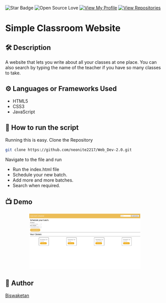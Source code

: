 ![Star Badge](https://img.shields.io/static/v1?label=%F0%9F%8C%9F&message=If%20Useful&style=style=flat&color=BC4E99)
![Open Source Love](https://badges.frapsoft.com/os/v1/open-source.svg?v=103)
[![View My Profile](https://img.shields.io/badge/View-My_Profile-green?logo=GitHub)](https://github.com/neonite2217)
[![View Repositories](https://img.shields.io/badge/View-My_Repositories-blue?logo=GitHub)](https://github.com/neonite2217?tab=repositories)

# Simple Classroom Website

## 🛠️ Description
A website that lets you write about all your classes at one place. You can also search by typing the name of the teacher if you have so many classes to take.

## ⚙️ Languages or Frameworks Used
<ul>
  <li>HTML5</li>
  <li>CSS3</li>
  <li>JavaScript</li>
</ul>

## 🌟 How to run the script
Running this is easy.
Clone the Repository

```sh
git clone https://github.com/neonite2217/Web_Dev-2.0.git
```

Navigate to the file and run

- Run the index.html file
- Schedule your new batch.
- Add more and more batches.
- Search when required.

## 📺 Demo
<p align="center">
<img src="demo.png" width=70% height=70%>


## 🤖 Author
[Biswaketan](https://github.com/neonite2217/)
